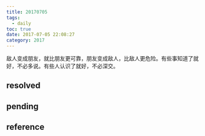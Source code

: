 ```yaml
---
title: 20170705
tags:
  - daily
toc: true
date: 2017-07-05 22:08:27
category: 2017
---
```

敌人变成朋友，就比朋友更可靠，朋友变成敌人，比敌人更危险。有些事知道了就好，不必多说。有些人认识了就好，不必深交。
<!--more-->

## resolved

## pending

## reference